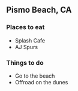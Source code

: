 ## Pismo Beach, CA

### Places to eat

- Splash Cafe
- AJ Spurs

### Things to do

- Go to the beach
- Offroad on the dunes
